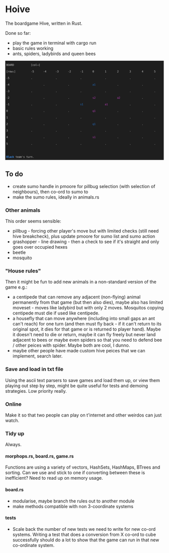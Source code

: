 # Hoive

The boardgame Hive, written in Rust.

Done so far:
* play the game in terminal with cargo run
* basic rules working
* ants, spiders, ladybirds and queen bees

![snapshot](/reference/snapshot.png "snapshot of game")


## To do

* create sumo handle in pmoore for pillbug selection (with selection of neighbours), then co-ord to sumo to
* make the sumo rules, ideally in animals.rs



### Other animals

This order seems sensible: 

* pillbug - forcing other player's move but with limited checks (still need hive breakcheck), plus update pmoore for sumo list and sumo action
* grashopper - line drawing - then a check to see if it's straight and only goes over occupied hexes
* beetle
* mosquito

### "House rules"

Then it might be fun to add new animals in a non-standard version of the game e.g.:

* a centipede that can remove any adjacent (non-flying) animal permanently from that game (but then also dies), maybe also has limited moveset - moves like ladybird but with only 2 moves. Mosquitos copying centipede must die if used like centipede.
* a housefly that can move anywhere (including into small gaps an ant can't reach) for one turn (and then must fly back - if it can't return to its original spot, it dies for that game or is returned to player hand). Maybe it doesn't need to die or return, maybe it can fly freely but never land adjacent to bees or maybe even spiders so that you need to defend bee / other peices with spider. Maybe both are cool, I dunno.
* maybe other people have made custom hive peices that we can implement, search later.

### Save and load in txt file

Using the ascii text parsers to save games and load them up, or view them playing out step by step, might be quite useful for tests and demoing strategies. Low priority really.

### Online

Make it so that two people can play on t'internet and other weirdos can just watch.

### Tidy up

Always.

#### morphops.rs, board.rs, game.rs

Functions are using a variety of vectors, HashSets, HashMaps, BTrees and sorting. Can we use and stick to one if converting between these is inefficient? Need to read up on memory usage.

#### board.rs
* modularise, maybe branch the rules out to another module
* make methods compatible with non 3-coordinate systems

#### tests

* Scale back the number of new tests we need to write for new co-ord systems. Writing a test that does a conversion from X co-ord to cube successfully should do a lot to show that the game can run in that new co-ordinate system.